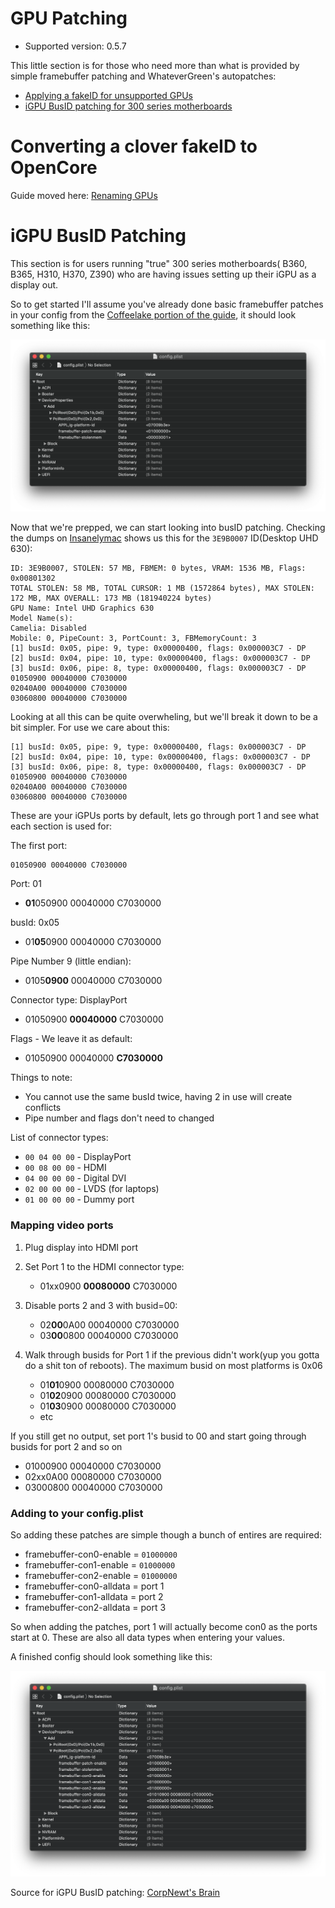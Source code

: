 # GPU Patching

* Supported version: 0.5.7

This little section is for those who need more than what is provided by simple framebuffer patching and WhateverGreen's autopatches:

* [Applying a fakeID for unsupported GPUs](https://acpi.dortania.ml/Universal/spoof.html)
* [iGPU BusID patching for 300 series motherboards](#iGPU-BusID-Patching)

# Converting a clover fakeID to OpenCore

Guide moved here: [Renaming GPUs](https://acpi.dortania.ml/Universal/spoof.html)


# iGPU BusID Patching

This section is for users running "true" 300 series motherboards( B360, B365, H310, H370, Z390) who are having issues setting up their iGPU as a display out.

So to get started I'll assume you've already done basic framebuffer patches in your config from the [Coffeelake portion of the guide](../config.plist/coffee-lake.md), it should look something like this:

![](/images/extras/gpu-patches-md/prereq.png)

Now that we're prepped, we can start looking into busID patching. Checking the dumps on [Insanelymac](https://www.insanelymac.com/forum/topic/334899-intel-framebuffer-patching-using-whatevergreen/) shows us this for the `3E9B0007` ID(Desktop UHD 630):

```text
ID: 3E9B0007, STOLEN: 57 MB, FBMEM: 0 bytes, VRAM: 1536 MB, Flags: 0x00801302
TOTAL STOLEN: 58 MB, TOTAL CURSOR: 1 MB (1572864 bytes), MAX STOLEN: 172 MB, MAX OVERALL: 173 MB (181940224 bytes)
GPU Name: Intel UHD Graphics 630
Model Name(s):
Camelia: Disabled
Mobile: 0, PipeCount: 3, PortCount: 3, FBMemoryCount: 3
[1] busId: 0x05, pipe: 9, type: 0x00000400, flags: 0x000003C7 - DP
[2] busId: 0x04, pipe: 10, type: 0x00000400, flags: 0x000003C7 - DP
[3] busId: 0x06, pipe: 8, type: 0x00000400, flags: 0x000003C7 - DP
01050900 00040000 C7030000
02040A00 00040000 C7030000
03060800 00040000 C7030000
```

Looking at all this can be quite overwheling, but we'll break it down to be a bit simpler. For use we care about this:

```text
[1] busId: 0x05, pipe: 9, type: 0x00000400, flags: 0x000003C7 - DP
[2] busId: 0x04, pipe: 10, type: 0x00000400, flags: 0x000003C7 - DP
[3] busId: 0x06, pipe: 8, type: 0x00000400, flags: 0x000003C7 - DP
01050900 00040000 C7030000
02040A00 00040000 C7030000
03060800 00040000 C7030000
```

These are your iGPUs ports by default, lets go through port 1 and see what each section is used for:

The first port:

```text
01050900 00040000 C7030000
```

Port: 01

* **01**050900 00040000 C7030000

busId: 0x05

* 01**05**0900 00040000 C7030000

Pipe Number 9 (little endian):

* 0105**0900** 00040000 C7030000

Connector type: DisplayPort

* 01050900 **00040000** C7030000

Flags - We leave it as default:

* 01050900 00040000 **C7030000**

Things to note:

* You cannot use the same busId twice, having 2 in use will create conflicts
* Pipe number and flags don't need to changed

List of connector types:

* `00 04 00 00` - DisplayPort
* `00 08 00 00` - HDMI
* `04 00 00 00` - Digital DVI
* `02 00 00 00` - LVDS (for laptops)
* `01 00 00 00` - Dummy port

### Mapping video ports

1. Plug display into HDMI port

2. Set Port 1 to the HDMI connector type:

   * 01xx0900 **00080000** C7030000

3. Disable ports 2 and 3 with busid=00:

   * 02**00**0A00 00040000 C7030000
   * 03**00**0800 00040000 C7030000

4. Walk through busids for Port 1 if the previous didn't work(yup you gotta do a shit ton of reboots). The maximum busid on most platforms is 0x06

   * 01**01**0900 00080000 C7030000
   * 01**02**0900 00080000 C7030000
   * 01**03**0900 00080000 C7030000
   * etc

If you still get no output, set port 1's busid to 00 and start going through busids for port 2 and so on

   * 01000900 00040000 C7030000
   * 02xx0A00 00080000 C7030000
   * 03000800 00040000 C7030000

### Adding to your config.plist

So adding these patches are simple though a bunch of entires are required:

* framebuffer-con0-enable = `01000000`
* framebuffer-con1-enable = `01000000`
* framebuffer-con2-enable = `01000000`
* framebuffer-con0-alldata = port 1
* framebuffer-con1-alldata = port 2
* framebuffer-con2-alldata = port 3

So when adding the patches, port 1 will actually become con0 as the ports start at 0. These are also all data types when entering your values.

A finished config should look something like this:

![](/images/extras/gpu-patches-md/path-done.png)

Source for iGPU BusID patching: [CorpNewt's Brain](https://github.com/corpnewt)
